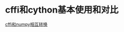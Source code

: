 # cffi和cython基本使用和对比

[cffi和numpy相互转换](https://github.com/txfly/cffi_cython/blob/master/cffi_demo.ipynb)